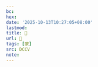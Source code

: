 ```yaml
---
bc:
hex:
date: '2025-10-13T10:27:05+08:00'
lastmod:
title: 􁡉
url: 􁡉
tags: [蒙]
src: DCCV
note:
---
```

